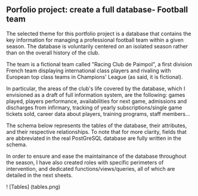 ## Porfolio project: create a full database- Football team

The selected theme for this portfolio project is a database that contains the key information for managing a professional football team within a given season. The database is voluntarily centered on an isolated season rather than on the overall history of the club.

The team is a fictional team called "Racing Club de Paimpol", a first division French team displaying international class players and rivaling with European top class teams in Champions' League (as said, it is fictional).

In particular, the areas of the club's life covered by the database, which I envisioned as a draft of full information system, are the following: games played, players performance, availabilities for next game, admissions and discharges from infirmary, tracking of yearly subscriptions/single game tickets sold, career data about players, training programs, staff members...

The schema below represents the tables of the database, their attributes, and their respective relationships. To note that for more clarity, fields that are abbreviated in the real PostGreSQL database are fully written in the schema.

In order to ensure and ease the maintainance of the database throughout the season, I have also created roles with specific perimeters of intervention, and dedicated functions/views/queries, all of which are detailed in the next sheets. 


! [Tables] (tables.png)
